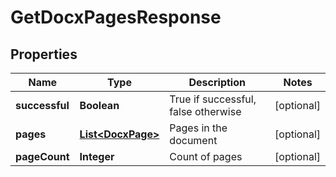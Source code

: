 
# GetDocxPagesResponse

## Properties
Name | Type | Description | Notes
------------ | ------------- | ------------- | -------------
**successful** | **Boolean** | True if successful, false otherwise |  [optional]
**pages** | [**List&lt;DocxPage&gt;**](DocxPage.md) | Pages in the document |  [optional]
**pageCount** | **Integer** | Count of pages |  [optional]



